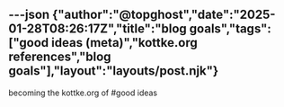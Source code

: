---json
{"author":"@topghost","date":"2025-01-28T08:26:17Z","title":"blog goals","tags":["good ideas (meta)","kottke.org references","blog goals"],"layout":"layouts/post.njk"}
---
becoming the kottke.org of #good ideas
